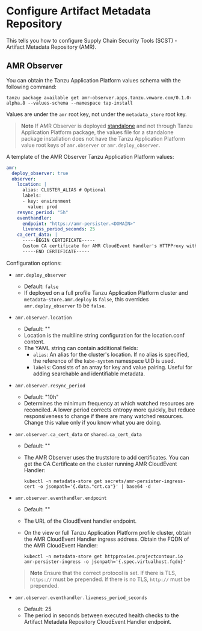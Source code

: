 # Configure Artifact Metadata Repository

This tells you how to configure Supply Chain Security Tools (SCST) - Artifact Metadata Repository (AMR).

## <a id='amr-observer'></a> AMR Observer

You can obtain the Tanzu Application Platform values schema with the following command:

```console
tanzu package available get amr-observer.apps.tanzu.vmware.com/0.1.0-alpha.8 --values-schema --namespace tap-install
```

Values are under the `amr` root key, not under the `metadata_store` root key. 

>**Note** If AMR Observer is deployed [standalone](./install-amr-observer.hbs.md#installing-artifact-metadata-repository-observer-standalone) and not through Tanzu Application Platform package, the values file for a standalone package installation does not have the Tanzu Application Platform value root keys of `amr.observer` or `amr.deploy_observer`.

A template of the AMR Observer Tanzu Application Platform values:

```yaml
amr: 
  deploy_observer: true
  observer:
    location: |
      alias: CLUSTER_ALIAS # Optional
      labels:
      - key: environment
        value: prod
    resync_period: "5h"
    eventhandler:
      endpoint: "https://amr-persister.<DOMAIN>"
      liveness_period_seconds: 25
    ca_cert_data: |
      -----BEGIN CERTIFICATE-----
      Custom CA certificate for AMR CloudEvent Handler's HTTPProxy with custom TLS certs
      -----END CERTIFICATE-----
```

Configuration options:

- `amr.deploy_observer`
  - Default: `false`
  - If deployed on a full profile Tanzu Application Platform cluster and `metadata-store.amr.deploy` is `false`, this overrides `amr.deploy_observer` to be `false`.

- `amr.observer.location`
  - Default: ""
  - Location is the multiline string configuration for the location.conf content.
  - The YAML string can contain additional fields:
    - `alias`: An alias for the cluster's location. If no alias is specified, the reference of the `kube-system` namespace UID is used.
    - `labels`: Consists of an array for key and value pairing. Useful for adding searchable and identifiable metadata.

- `amr.observer.resync_period`
  - Default: "10h"
  - Determines the minimum frequency at which watched resources are reconciled. A lower period corrects entropy more quickly, but reduce responsiveness to change if there are many watched resources. Change this value only if you know what you are doing.

- `amr.observer.ca_cert_data` or `shared.ca_cert_data`
  - Default: ""
  - The AMR Observer uses the truststore to add certificates. You can get the CA Certificate on the cluster running AMR CloudEvent Handler:
 
    ```console
    kubectl -n metadata-store get secrets/amr-persister-ingress-cert -o jsonpath='{.data."crt.ca"}' | base64 -d
    ```

- `amr.observer.eventhandler.endpoint`
  - Default: ""
  - The URL of the CloudEvent handler endpoint.
  - On the view or full Tanzu Application Platform profile cluster, obtain the AMR CloudEvent Handler ingress address. Obtain the FQDN of the AMR CloudEvent Handler:
    
    ```console
    kubectl -n metadata-store get httpproxies.projectcontour.io amr-persister-ingress -o jsonpath='{.spec.virtualhost.fqdn}'
    ```

  >**Note** Ensure that the correct protocol is set. If there is TLS, `https://` must be prepended. If there is no TLS, `http://` must be prepended.

- `amr.observer.eventhandler.liveness_period_seconds`
  - Default: 25
  - The period in seconds between executed health checks to the Artifact Metadata Repository CloudEvent Handler endpoint.
